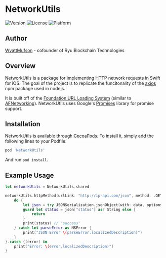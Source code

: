 # NetworkUtils

[![Version](https://img.shields.io/cocoapods/v/NetworkUtils.svg?style=flat)](https://cocoapods.org/pods/NetworkUtils)
[![License](https://img.shields.io/cocoapods/l/NetworkUtils.svg?style=flat)](https://cocoapods.org/pods/NetworkUtils)
[![Platform](https://img.shields.io/cocoapods/p/NetworkUtils.svg?style=flat)](https://cocoapods.org/pods/NetworkUtils)

## Author

[WyattMufson](wyatt@ryucoin.com) - cofounder of Ryu Blockchain Technologies

## Overview

NetworkUtils is a package for implementing HTTP network requests in Swift for iOS. The goal of the project is to replicate the funcitonality of the [axios](https://github.com/axios/axios) npm package used in nodejs.

It is built off of the [Foundation URL Loading System](https://developer.apple.com/documentation/foundation/url_loading_system) (similar to [AFNetworking](https://github.com/AFNetworking/AFNetworking)). NetworkUtils uses Google's [Promises](https://github.com/google/promises) library for promise support.

## Installation

NetworkUtils is available through [CocoaPods](https://cocoapods.org). To install
it, simply add the following lines to your Podfile:

```ruby
pod 'NetworkUtils'
```

And run ```pod install```.

## Example Usage

```swift
let networkUtils = NetworkUtils.shared

networkUtils.httpMethod(urlLink: "http://ip-api.com/json", method: .GET, params: [:]).then {(data) in
    do {
        let json = try JSONSerialization.jsonObject(with: data, options: []) as! [String: Any]
        guard let status = json["status"] as? String else {
            return
        }
        print(status) // "success"
    } catch let parseError as NSError {
        print("JSON Error \(parseError.localizedDescription)")
    }
}.catch {(error) in
    print("Error: \(error.localizedDescription)")
}
```
